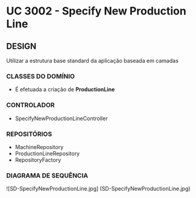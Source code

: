 # UC 3002 - Specify New Production Line #

## DESIGN ##

Utilizar a estrutura base standard da aplicação baseada em camadas

### CLASSES DO DOMÍNIO ###

* É efetuada a criação de **ProductionLine**

### CONTROLADOR ###
* SpecifyNewProductionLineController

### REPOSITÓRIOS ###
* MachineRepository
* ProductionLineRepository
* RepositoryFactory


### DIAGRAMA DE SEQUÊNCIA ###
![SD-SpecifyNewProductionLine.jpg] (SD-SpecifyNewProductionLine.jpg)